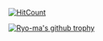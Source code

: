 [![HitCount](http://hits.dwyl.io/Naereen/badges.svg)](http://hits.dwyl.io/Naereen/badges)

[![Ryo-ma's github trophy](https://github-profile-trophy.vercel.app/?username=Naereen&row=1)](https://github.com/ryo-ma/github-profile-trophy)
